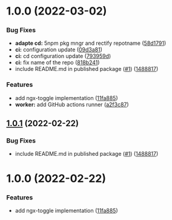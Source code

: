 # 1.0.0 (2022-03-02)


### Bug Fixes

* **adapte cd:** 5npm pkg mngr and rectify repotname ([58d1791](https://github.com/benmed00/benmed00.github.io/commit/58d17912b9247747e1c18edce328c31e9b05a500))
* **ci:**  configuration update ([09d3a81](https://github.com/benmed00/benmed00.github.io/commit/09d3a81f9da6788b937368e00f493aa1b0224e1e))
* **ci:** cd configuration update ([793959d](https://github.com/benmed00/benmed00.github.io/commit/793959de98635b09fe5a7afe41c6359c1d53066b))
* **ci:** fix name of the repo ([818b241](https://github.com/benmed00/benmed00.github.io/commit/818b2412f9fc0397e4ce47245104193deb84c20f))
* include README.md in published package ([#1](https://github.com/benmed00/benmed00.github.io/issues/1)) ([1488817](https://github.com/benmed00/benmed00.github.io/commit/1488817196e0bef73f479885a9274f6c48d0bafd))


### Features

* add ngx-toggle implementation ([11fa885](https://github.com/benmed00/benmed00.github.io/commit/11fa8854ccca98cf834ce9a3ea35bda114002c5e))
* **worker:** add GitHub actions runner ([a2f3c87](https://github.com/benmed00/benmed00.github.io/commit/a2f3c87c2374610b38247f3ffbaebbb2e197664c))

## [1.0.1](https://github.com/bobbyg603/ngx-toggle/compare/v1.0.0...v1.0.1) (2022-02-22)


### Bug Fixes

* include README.md in published package ([#1](https://github.com/bobbyg603/ngx-toggle/issues/1)) ([1488817](https://github.com/bobbyg603/ngx-toggle/commit/1488817196e0bef73f479885a9274f6c48d0bafd))

# 1.0.0 (2022-02-22)


### Features

* add ngx-toggle implementation ([11fa885](https://github.com/bobbyg603/ngx-toggle/commit/11fa8854ccca98cf834ce9a3ea35bda114002c5e))
